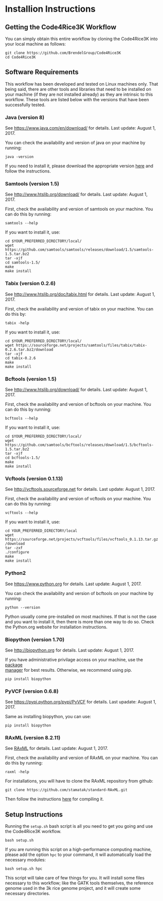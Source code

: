 # Installion Instructions

## Getting the Code4Rice3K Workflow

You can simply obtain this entire workflow by cloning the Code4Rice3K into your local machine as follows:

`git clone https://github.com/BrendelGroup/Code4Rice3K`  
`cd Code4Rice3K`

## Software Requirements

This workflow has been developed and tested on Linux machines only. 
That being said, there are other tools and libraries that need to be installed on your machine (if they are not installed already) as they are intrinsic to this workflow. 
These tools are listed below with the versions that have been successfully tested.

### Java (version 8)
See https://www.java.com/en/download/ for details. Last update: August 1, 2017.

You can check the availability and version of java on your machine by running:

`java -version`

If you need to install it, please download the appropriate version [here](http://www.oracle.com/technetwork/java/javase/downloads/jre8-downloads-2133155.html) and follow the 
instructions. 

### Samtools (version 1.5)
See http://www.htslib.org/download/ for details. Last update: August 1, 2017.

First, check the availability and version of samtools on your machine. 
You can do this by running:

`samtools --help`

If you want to install it, use:

`cd $YOUR_PREFERRED_DIRECTORY/local/`  
`wget https://github.com/samtools/samtools/releases/download/1.5/samtools-1.5.tar.bz2`  
`tar -xjf`  
`cd samtools-1.5/`  
`make`  
`make install`  

### Tabix (version 0.2.6)
See http://www.htslib.org/doc/tabix.html for details. Last update: August 1, 2017.

First, check the availability and version of tabix on your machine.
You can do this by:

`tabix -help`

If you want to install it, use:

`cd $YOUR_PREFERRED_DIRECTORY/local/`  
`wget https://sourceforge.net/projects/samtools/files/tabix/tabix-0.2.6.tar.bz2/download`  
`tar -xjf`  
`cd tabix-0.2.6`  
`make`  
`make install`  

### Bcftools (version 1.5)
See http://www.htslib.org/download/ for details. Last update: August 1, 2017.

First, check the availability and version of bcftools on your machine. 
You can do this by running:

`bcftools --help`

If you want to install it, use:

`cd $YOUR_PREFERRED_DIRECTORY/local/`  
`wget https://github.com/samtools/bcftools/releases/download/1.5/bcftools-1.5.tar.bz2`  
`tar -xjf`  
`cd bcftools-1.5/`  
`make`  
`make install`

### Vcftools (version 0.1.13)
See http://vcftools.sourceforge.net for details. Last update: August 1, 2017.

First, check the availability and version of vcftools on your machine. 
You can do this by running:

`vcftools --help`

If you want to install it, use:

`cd YOUR_PREFERRED_DIRECTORY/local`  
`wget https://sourceforge.net/projects/vcftools/files/vcftools_0.1.13.tar.gz/download`  
`tar -zxf`  
`./configure`  
`make`  
`make install`

### Python2
See https://www.python.org for details. Last update: August 1, 2017.

You can check the availability and version of bcftools on your machine by running:

`python --version`

Python usually come pre-installed on most machines. 
If that is not the case and you want to install it, then there is more than one way to do so. Check the Python.org website for installation instructions. 

### Biopython (version 1.70)
See http://biopython.org for details. Last update: August 1, 2017.

If you have administrative privilage access on your machine, use the [package  
manager](http://biopython.org/wiki/Download#Packages) for best results. Otherwise, we recommend using pip.

`pip install biopython`

### PyVCF (version 0.6.8)
See https://pypi.python.org/pypi/PyVCF for details. Last upadate: August 1, 2017.

Same as installing biopython, you can use:

`pip install biopython`

### RAxML (version 8.2.11)
See [RAxML](https://sco.h-its.org/exelixis/web/software/raxml/index.html) for details. Last update: August 1, 2017.

First, check the availability and version of RAxML on your machine. 
You can do this by running:

`raxml -help`

For installations, you will have to clone the RAxML repository from github:

`git clone https://github.com/stamatak/standard-RAxML.git`

Then follow the instructions [here](https://github.com/stamatak/standard-RAxML) for compiling it. 

## Setup Instructions

Running the `setup.sh` bash script is all you need to get you going and use the Code4Rice3K workflow. 

`bash setup.sh`

If you are running this script on a high-performance computing machine, please add the option `hpc` to your command, it will 
automatically load the necessary modules:

`bash setup.sh hpc`

This script will take care of few things for you. 
It will install some files necessary to this workflow; like the GATK tools themselves, the reference genome used in the 3k rice genome project, and it will create some necessary directories.
